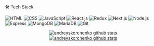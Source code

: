 🛠 Tech Stack

![HTML](https://img.shields.io/badge/-HTML-05122A?style=flat&logo=html5)
![CSS](https://img.shields.io/badge/-CSS-05122A?style=flat&logo=css3&logoColor=1572B6)
![JavaScript](https://img.shields.io/badge/-JavaScript-05122A?style=flat&logo=javascript)
![React.js](https://img.shields.io/badge/-React-05122A?style=flat&logo=react)
![Redux](https://img.shields.io/badge/-Redux-05122A?style=flat&logo=redux)
![Next.js](https://img.shields.io/badge/-Next.js-05122A?style=flat&logo=next.js)
![Node.js](https://img.shields.io/badge/-Node.js-05122A?style=flat&logo=node.js)
![Express](https://img.shields.io/badge/-Express-05122A?style=flat&logo=express.js)
![MongoDB](https://img.shields.io/badge/-MongoDB-05122A?style=flat&logo=mongodb)
![MariaDB](https://img.shields.io/badge/-MariaDB-05122A?style=flat&logo=mariadb)
![Git](https://img.shields.io/badge/-Git-05122A?style=flat&logo=git)

<div align="center">
  <a href="https://github.com/andreyskorchenko">
    <img
      src="https://github-readme-stats.vercel.app/api?username=andreyskorchenko&hide_border=true&show_icons=true&count_private=true&include_all_commits=true"
      alt="andreyskorchenko github stats"
    />
  </a>
  <br />
  <a href="https://github.com/andreyskorchenko">
    <img
      src="https://github-readme-stats.vercel.app/api/top-langs/?username=andreyskorchenko&layout=compact"
      alt="andreyskorchenko github stats"
    />
  </a>
</div>
